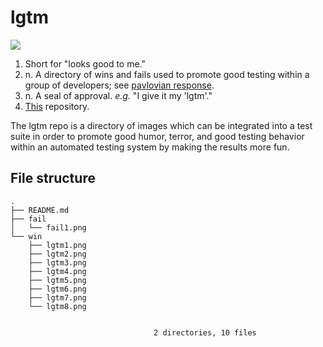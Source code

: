 lgtm
====

![](https://github.com/mvanveen/lgtm/blob/master/win/lgtm1.png?raw=true)

1. Short for "looks good to me."
2. n. A directory of wins and fails used to promote good testing within a group of 
developers; see [pavlovian response](pavlov).
3. n. A seal of approval.  *e.g.* "I give it my 'lgtm'."
4. [This](https://github.com/mvanveen/lgtm) repository.

The lgtm repo is a directory of images which can be integrated into a test 
suite in order to promote good humor, terror, and good testing behavior 
within an automated testing system by making the results more fun.


File structure
--------------
    .
    ├── README.md
    ├── fail
    │   └── fail1.png
    └── win
        ├── lgtm1.png
        ├── lgtm2.png
        ├── lgtm3.png
        ├── lgtm4.png
        ├── lgtm5.png
        ├── lgtm6.png
        ├── lgtm7.png
        └── lgtm8.png
        
        
                                    2 directories, 10 files
                                    
[pavlov]: http://www.psychology.uiowa.edu/faculty/wasserman/glossary/reflex.html
